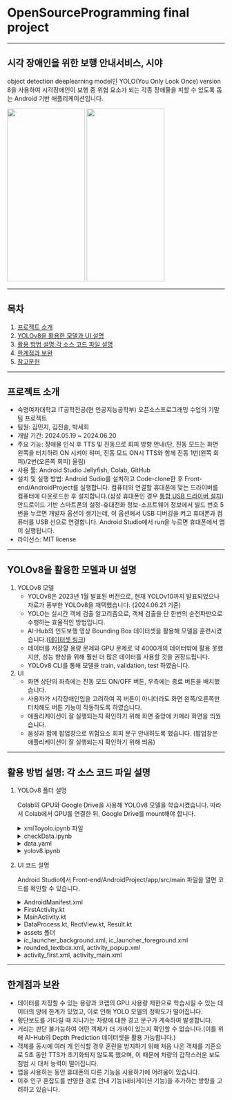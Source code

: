 # OpenSourceProgramming final project
---
## 시각 장애인을 위한 보행 안내서비스, 시야
object detection deeplearning model인 YOLO(You Only Look Once) version 8을 사용하여 시각장애인이 보행 중 위협 요소가 되는 각종 장애물을 피할 수 있도록 돕는 Android 기반 애플리케이션입니다.

<img src="https://github.com/jinsol24/OSS-project/assets/144991060/79ac8dcb-d835-46ab-97bc-db1b46fca0cc.png" width="180" height="400"/>
<img src="https://github.com/jinsol24/OSS-project/assets/144991060/09f8e6fb-8632-4d39-a056-0198621671e9.png" width="180" height="400"/>

---
## 목차
1. [프로젝트 소개](#프로젝트-소개)
2. [YOLOv8을 활용한 모델과 UI 설명](#YOLOv8을-활용한-모델과-UI-설명)
3. [활용 방법 설명:각 소스 코드 파일 설명](#활용-방법-설명각-소스-코드-파일-설명)
4. [한계점과 보완](#한계점과-보완)
5. [참고문헌](#참고문헌)
---
## 프로젝트 소개
+ 숙명여자대학교 IT공학전공(현 인공지능공학부) 오픈소스프로그래밍 수업의 기말 팀 프로젝트
+ 팀원: 김민지, 김진솔, 박세희
+ 개발 기간: 2024.05.19 ~ 2024.06.20
+ 주요 기능: 장애물 인식 후 TTS 및 진동으로 회피 방향 안내(단, 진동 모드는 화면 왼쪽을 터치하려 ON 시켜야 햐며, 진동 모드 ON시 TTS와 함께 진동 1번(왼쪽 회피)/2번(오른쪽 회피) 울림)
+ 사용 툴: Android Studio Jellyfish, Colab, GitHub
+ 설치 및 실행 방법: Android Sudio를 설치하고 Code-clone한 후 Front-end/AndroidProject를 실행합니다. 컴퓨터와 연결할 휴대폰에 맞는 드라이버를 컴퓨터에 다운로드한 후 설치합니다.(삼성 휴대폰인 경우 [통합 USB 드라이버 설치]( https://www.samsungsvc.co.kr/download)) 안드로이드 기반 스마트폰의 설정-휴대전화 정보-소프트웨어 정보에서 빌드 번호 5번을 누르면 개발자 옵션이 생기는데, 이 옵션에서 USB 디버깅을 켜고 휴대폰과 컴퓨터를 USB 선으로 연결합니다. Android Studio에서 run을 누르면 휴대폰에서 앱이 실행됩니다.
+ 라이선스: MIT license
---
## YOLOv8을 활용한 모델과 UI 설명
1. YOLOv8 모델
   - YOLOv8은 2023년 1월 발표된 버전으로, 현재 YOLOv10까지 발표되었으나 자료가 풍부한 YOLOv8을 채택했습니다. (2024.06.21 기준)
   - YOLO는 실시간 객체 검출 알고리즘으로, 객체 검출을 단 한번의 순전파만으로 수행하는 효율적인 방법입니다.
   - AI-Hub의 인도보행 영상 Bounding Box 데이터셋을 활용해 모델을 훈련시켰습니다.([데이터셋 링크](https://www.aihub.or.kr/aihubdata/data/view.do?currMenu=&topMenu=&aihubDataSe=data&dataSetSn=189))
   - 데이터를 저장햘 용량 문제와 GPU 문제로 약 4000개의 데이터밖에 활용 못했지만, 성능 향상을 위해 훨씬 더 많은 데이터를 사용할 것을 권장드립니다.
   - YOLOv8 CLI를 통해 모델을 train, validation, test 하였습니다.
2. UI
   - 화면 상단의 좌측에는 진동 모드 ON/OFF 버튼, 우측에는 종료 버튼을 배치했습니다.
   - 사용자가 시각장애인임을 고려하여 꼭 버튼이 아니더라도 화면 왼쪽/오른쪽만 터치해도 버튼 기능이 작동하도록 하였습니다.
   - 애플리케이션이 잘 실행되는지 확인하기 위해 화면 중앙에 카메라 화면을 띄웠습니다.
   - 음성과 함께 팝업창으로 위험요소 회피 문구 안내하도록 했습니다. (팝업창은 애플리케이션이 잘 실행되는지 확인하기 위해 띄움)
---
## 활용 방법 설명: 각 소스 코드 파일 설명

1. YOLOv8 폴더 설명


   Colab의 GPU와 Google Drive을 사용해 YOLOv8 모델을 학습시켰습니다. 따라서 Colab에서 GPU를 연결한 뒤, Google Drive를 mount해야 합니다.

   <details>
   <summary> xmlToyolo.ipynb 파일 </summary>


     XML 형식의 라벨링 format을 YOLO format으로 변경해 저장하는 소스코드입니다. AI-hub의 인도보행 Bounding Box 데이터셋은 Bbox_****(ex. Bbox_0001) 폴더 안에 평균적으로 100개의 이미지와 1개의 xml 형식의 라벨을 포함하고 있습니다. 이 xml 형식의 라벨 format을 YOLO format으로 변경해줘야 합니다.

   이미지를 저장하는 images 폴더와 라벨을 저장하는 labels 폴더를 따로 만들어 저장하는 것을 권장드립니다.(추후, 제대로 저장되었는지 확인하기 위해)

   labes 폴더 밑에 Bbox_****(ex. Bbox_0001) 형식의 폴더를 만들어 해당하는 라벨을 하나씩 따로 저장하는 것을 권장드립니다. 이 폴더에 YOLO format으로 변경된 라벨을 각각 저장해줍니다.

   class_mapping에는 데이터셋의 class 이름과 인덱스가 들어갑니다. 다른 데이터셋을 사용한다면 이를 수정해야 합니다.

   사용하는 사람의 파일 경로에 맞게 경로를 수정해줘야 합니다. 
   </details>

   <details>
   <summary> checkData.ipynb </summary>

      
   AI-hub에서 인도보행 Bounding Box 데이터셋을 다운로드 받으면 여러 개의 폴더(`Bbox_****`)로 나누어져 있습니다. Bbox_****(ex. Bbox_0001) 이름의 폴더 안에 파일이 제대로 저장되었는지 확인하는 소스 코드 파일입니다.

     해당 소스코드의 텍스트(주석)을 참고하면 더 도움이 될 수 있습니다.

     labels 폴더로 label이 있는 XML 파일을 옮기는 소스 코드가 포함되어 있습니다. 이는 xmlTOyolo.ipynb 파일을 실행하기 전에 수행하는 것을 권장드립니다.

     위의 코드가 수행되었다면 images/Bbox_****과 labels/Bbox_****에는 각각 이미지와 이 이미지에 해당하는 라벨이 저장되어 있습니다.
     제대로 저장되어 있는지 확인하기 위해 소스코드의 '폴더에 있는 파일 개수 세기'를 실행합니다. `images/Bbox_****`과 `labels/Bbox_****` 안에 있는 파일 개수 차이가 1이라면 제대로 저장된 것입니다. (labels/Bbox_****에는 xml 파일이 있기 때문에 파일 개수가 하나 더 많습니다.)

     제대로 저장이 안 되어 있다면 폴더를 확인하여 중복되거나 없는 이미지 파일, 라벨 파일이 있는지 확인해 직접 수정합니다.

     제대로 저장되었다면 'xml 파일 지우기' 부분을 실행하여 xml 파일을 삭제합니다.

     삭제 후, '정리된 label과 image를 my_data/train으로 옮기기'를 실행합니다. 이후, my_data/test와 my_data/val에도 같은 작업을 수행해 모델 훈련을 준비합니다.(단, 폴더 구조는 아래와 같아야 합니다.)

     <img src="https://github.com/jinsol24/OSS-project/assets/144991060/e90f54ad-0622-4398-817a-a5128db448f6.png" width="190" height="300"/>
   </details>

   <details>
   <summary>data.yaml</summary>


     YOLOv8 기준 yaml 파일입니다.

     자신이 활용하는 데이터셋의 클래스와 폴더 경로를 참고하여 작성해주세요. PATH에는 데이터 경로가 들어가야 하며, train, test, val에는 이미지 폴더의 경로가 들어가야 합니다.
   </details>

   <details>
   <summary>yolov8.ipynb</summary>


     YOLOv8 CLI를 활용해 모델을 훈련 시킵니다.

     파일의 위치를 제대로 확인해야 합니다. data.yaml파일의 경로가 해당 위치와 같은 곳에 있는지 확인해주세요. 같은 곳에 있지 않다면 경로를 수정해주세요. (이에 해당하는 코드도 파일에 있습니다)

     제대로 되었다면 train, test, val을 순서대로 실행해줍니다.

     Android Studio에서 학습된 모델을 활용하기 위해 onnx 형태로 export 해 줍니다.
   </details>

3. UI 코드 설명

   Android Studio에서 Front-end/AndroidProject/app/src/main 파일을 열면 코드를 확인할 수 있습니다.
   <details>
   <summary> AndroidManifest.xml </summary>
   인터넷 진동, 카메라 기능 권한을 추가하였고 화면 자동 회전을 비활성화했습니다.
   </details>

   <details>
   <summary> FirstActivity.kt </summary>
   activity_first.xml 화면과 함께 “안내를 시작합니다. 화면 왼쪽에 진동 모드 온오프 버튼이 있고, 오른쪽에 종료 버튼이 있습니다.”라는 문구의 TTS가 출력됩니다. 초기 화면이 8초간 지속된 후 메인 화면으로 넘어갑니다.
   </details>

   <details>
   <summary> MainActivity.kt </summary>
      
   -	onCreate: activity_main 화면에 YOLO 모델을 연결하고 진동 모드 ON/OFF, 앱 종료, TTS, 팝업의 기능이 작동하도록 구현하였습니다. 또 화면 절반을 기준으로 왼쪽을 터치하면 진동 모드 ON/OFF, 오른쪽을 터치하면 앱 종료 기능이 실행됩니다.

   -	setCamera: 카메라를 연결합니다.
     
   -	imageProcess: 이미지를 받아온 후 중앙 세로선을 기준으로 이미지가 왼쪽에 있으면 “전방에 [객체]이/가 있습니다. 오른쪽으로 피하세요.”, 오른쪽에 있으면 “전방에 [객체]이/가 있습니다. 왼쪽으로 피하세요.”라는 문구의 TTS가 출력됩니다. rectView로 객체 위치를 표시합니다.
     
   -	shouldShowPopup: 팝업과 TTS를 5초간 지속하는 함수입니다. 동시에 여러 객체가 인식될 경우 혼란을 방지하기 위해 한 객체에 대한 팝업과 TTS가 나오고 5초 뒤에 새로운 팝업과 TTS가 나오도록 구현했습니다.
     
   -	onDestroy: TTS를 종료하는 함수입니다.
     
   -	load: YOLO 모델을 불러오는 함수입니다.
     
   -	setPermissions, onRequestPermissionsResult: 카메라 권한 허용 여부에 따라 앱을 작동하거나 ”권한을 허용하지 않으면 사용할 수 없습니다.”라는 문구의 토스트 팝업을 출력합니다.
     
   -	closePopupWithAnimation: 팝업창 닫기 애니메이션을 관리하는 함수입니다.
     
   -	handlePopupDismiss: TTS와 팝업을 동기화하는 함수입니다.
     
   -	processNextDetection: 다음 TTS 처리를 위한 큐 메커니즘을 보여주는 함수입니다.
     
   -	stopAllTTS: 모든 TTS를 중지하는 함수입니다.
     
   -	onInit: 한국어 TTS만 출력하게 하는 함수입니다.
     
   -	translateObjectToKorean, loadObjectTranslations: 객체 탐지 결과를 한국어로 변환하는 함수입니다.
   </details>

   <details>
   <summary> DataProcess.kt, RectView.kt, Result.kt </summary>
   YOLO 모델 연결과 Bounding Box 표시에 관한 코드입니다. 다음 링크를 참고하였습니다. 
   <a href="https://velog.io/@aloe/%EC%95%88%EB%93%9C%EB%A1%9C%EC%9D%B4%EB%93%9C-%EC%B9%B4%EB%A9%94%EB%9D%BC-%EB%AF%B8%EB%A6%AC-%EB%B3%B4%EA%B8%B0" target="_blank">YOLO 모델 연결과 사용법</a>
   </details>

   <details>
   <summary> assets 폴더 </summary>
   yolov8n.onnx는 배포한 모델이며, yolov8n.txt는 학습된 객체 종류를 보여줍니다.
   </details>

   <details>
   <summary> ic_launcher_background.xml, ic_launcher_foreground.xml </summary>
   앱 아이콘 디자인에 관련된 레이아웃입니다.
   </details>

   <details>
   <summary> rounded_textbox.xml, activity_popup.xml </summary>
   팝업창 디자인에 관련된 레이아웃입니다.
   </details>

   <details>
   <summary> activity_first.xml, activity_main.xml </summary>
   각각 초기 화면, 메인 화면 디자인에 관련된 레이아웃입니다.
   </details>
---
## 한계점과 보완
+ 데이터를 저장할 수 있는 용량과 코랩의 GPU 사용량 제한으로 학습시킬 수 있는 데이터의 양에 한계가 있었고, 이로 인해 YOLO 모델의 정확도가 떨어집니다.
+ 횡단보도를 기다릴 때 지나가는 차량에 대한 경고 문구가 계속하여 발생합니다.
+ 거리는 판단 불가능하여 어떤 객체가 더 가까이 있는지 확인할 수 없습니다.(이를 위해 AI-Hub의 Depth Prediction 데이터셋을 활용 가능합니다.)
+ 객체를 동시에 여러 개 인식할 경우 혼란을 방지하기 위해 처음 나온 객체를 기준으로 5초 동안 TTS가 초기화되지 않도록 했으며, 이 때문에 차량의 갑작스러운 보도 침범 시 대처 능력이 떨어집니다.
+ 앱을 사용하는 동안 휴대폰의 다른 기능을 사용하기에 어려움이 있습니다.
+ 이후 인구 혼잡도를 반영한 경로 안내 기능(내비게이션 기능)을 추가하는 방향을 고려하고 있습니다.
